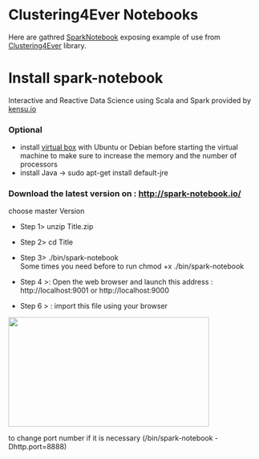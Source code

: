 # Clustering4Ever Notebooks

Here are gathred [SparkNotebook](https://github.com/spark-notebook/spark-notebook) exposing example of use from [Clustering4Ever](https://github.com/Clustering4Ever/Clustering4Ever) library.

# Install spark-notebook 
Interactive and Reactive Data Science using Scala and Spark provided by [kensu.io](kensu.io)

### Optional 
* install  [virtual box](https://www.virtualbox.org/) with Ubuntu or Debian
before starting the virtual machine to make sure to increase the memory and the number of processors
* install Java  -> sudo apt-get install default-jre

### Download the latest version on : http://spark-notebook.io/
choose master Version 
* Step 1> unzip Title.zip
* Step 2> cd Title
* Step 3> ./bin/spark-notebook    
  Some times you need before to run chmod +x ./bin/spark-notebook

* Step 4 >: Open the web browser and launch this address : http://localhost:9001
  or
  http://localhost:9000
  
* Step 6 > : import this file using your browser 
<img src="https://sites.google.com/site/lebbah/aims-program/openspark.png" width="400" height="218" border="0">

to change port number if it is necessary
(/bin/spark-notebook -Dhttp.port=8888)
